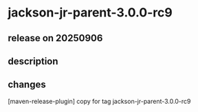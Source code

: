 # jackson-jr-parent-3.0.0-rc9

## release on 20250906
## description
## changes
[maven-release-plugin] copy for tag jackson-jr-parent-3.0.0-rc9

